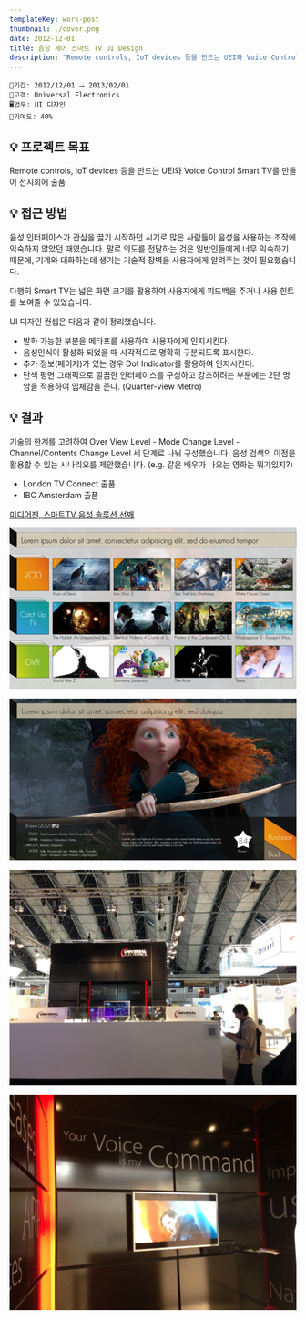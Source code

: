 ```yaml
---
templateKey: work-post
thumbnail: ./cover.png
date: 2012-12-01
title: 음성 제어 스마트 TV UI Design
description: "Remote controls, IoT devices 등을 만드는 UEI와 Voice Control Smart TV를 만들어 전시회에 출품"
---
```

```
📅기간: 2012/12/01 ⭢ 2013/02/01
🤝고객: Universal Electronics
🖥️업무: UI 디자인
🎯기여도: 40%
```

## 💡 프로젝트 목표
Remote controls, IoT devices 등을 만드는 UEI와 Voice Control Smart TV를 만들어 전시회에 출품

## 💡 접근 방법
음성 인터페이스가 관심을 끌기 시작하던 시기로 많은 사람들이 음성을 사용하는 조작에 익숙하지 않았던 때였습니다. 말로 의도를 전달하는 것은 일반인들에게 너무 익숙하기 때문에, 기계와 대화하는데 생기는 기술적 장벽을 사용자에게 알려주는 것이 필요했습니다.

다행히 Smart TV는 넓은 화면 크기를 활용하여 사용자에게 피드백을 주거나 사용 힌트를 보여줄 수 있었습니다. 

UI 디자인 컨셉은 다음과 같이 정리했습니다.

- 발화 가능한 부분을 메타포를 사용하여 사용자에게 인지시킨다.
- 음성인식이 활성화 되었을 때 시각적으로 명확히 구분되도록 표시한다.
- 추가 정보(페이지)가 있는 경우 Dot Indicator를 활용하여 인지시킨다.
- 단색 평면 그래픽으로 깔끔한 인터페이스를 구성하고 강조하려는 부분에는 2단 명암을 적용하여 입체감을 준다. (Quarter-view Metro)

## 💡 결과
기술의 한계를 고려하여 Over View Level - Mode Change Level - Channel/Contents Change Level 세 단계로 나눠 구성했습니다. 음성 검색의 이점을 활용할 수 있는 시나리오를 제안했습니다. (e.g. 같은 배우가 나오는 영화는 뭐가있지?)

- London TV Connect 출품
- IBC Amsterdam 출품

[미디어젠, 스마트TV 음성 솔루션 선봬](https://www.koit.co.kr/news/articleView.html?idxno=46384)

![콘텐츠 찾기 VUI](./VUI-TV-001.png)

![콘텐츠 제어 VUI](./VUI-TV-002.jpg)

![London TV Connect 출품 모습 1](./VUI-TV-003.jpg)

![London TV Connect 출품 모습 2](./VUI-TV-004.jpg)
